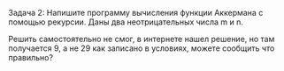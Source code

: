 Задача 2: Напишите программу вычисления функции Аккермана с помощью рекурсии. 
Даны два неотрицательных числа m и n.



Решить самостоятельно не смог, в интернете нашел решение, но там получается 9, а не 29 как записано в условиях, можете сообщить что правильно? 
